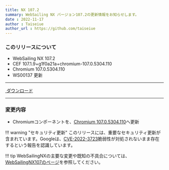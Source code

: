 ```yaml
---
title: NX 107.2
summary: WebSailing NX バージョン107.2の更新情報をお知らせします。
date : 2022-11-17
author : Taiseiue
author_url : https://github.com/taiseiue
---
```

### このリリースについて

* WebSailing NX 107.2
* CEF 107.1.9+g1f0a21a+chromium-107.0.5304.110
* Chromium 107.0.5304.110
* WS00137 更新

---
<a href="https://download.wsoft.ws/WS00137" class="btn btn-primary btn-lg"><i class="bi bi-download"></i>&nbsp;ダウンロード</a>

---

### 変更内容

* Chromiumコンポーネントを、[Chromium 107.0.5304.110](https://chromereleases.googleblog.com/2022/11/stable-channel-update-for-desktop.html)へ更新

!!! warning "セキュリティ更新"
    このリリースには、重要なセキュリティ更新が含まれています。Googleは、[CVE-2022-3723](https://chromereleases.googleblog.com/2022/10/stable-channel-update-for-desktop_27.html)脆弱性が対処されないまま存在するという報告を認識しています。

!!! tip
    WebSailingNXの主要な変更や既知の不具合については、[WebSailingNX107のページ](../1070)を参照してください。
